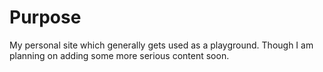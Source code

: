# Purpose 

My personal site which generally gets used as a playground. Though I am 
planning on adding some more serious content soon.
